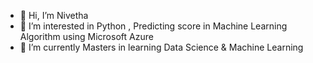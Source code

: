 - 👋 Hi, I’m Nivetha
- 👀 I’m interested in Python , Predicting score in Machine Learning Algorithm using Microsoft Azure 
- 🌱 I’m currently Masters in learning Data Science & Machine Learning 


<!---
phoenix1208/phoenix1208 is a ✨ special ✨ repository because its `README.md` (this file) appears on your GitHub profile.
You can click the Preview link to take a look at your changes.
--->
